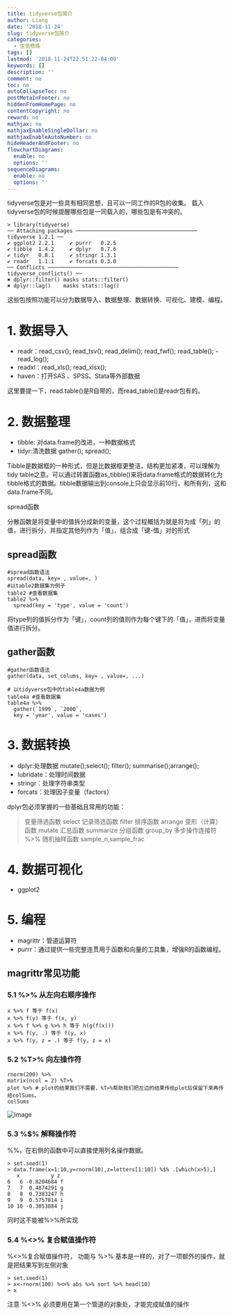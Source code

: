 ```yaml
---
title: tidyverse包简介
author: Liang
date: '2018-11-24'
slug: tidyverse包简介
categories:
  - 生信修炼
tags: []
lastmod: '2018-11-24T22:51:22-04:00'
keywords: []
description: ''
comment: no
toc: no
autoCollapseToc: no
postMetaInFooter: no
hiddenFromHomePage: no
contentCopyright: no
reward: no
mathjax: no
mathjaxEnableSingleDollar: no
mathjaxEnableAutoNumber: no
hideHeaderAndFooter: no
flowchartDiagrams:
  enable: no
  options: ''
sequenceDiagrams:
  enable: no
  options: ''
---
```

tidyverse包是对一些具有相同思想，且可以一同工作的R包的收集。
载入tidyverse包的时候提醒哪些包是一同载入的，哪些包是有冲突的。
```
> library(tidyverse)
── Attaching packages ─────────────────────────────────────── tidyverse 1.2.1 ──
✔ ggplot2 2.2.1     ✔ purrr   0.2.5
✔ tibble  1.4.2     ✔ dplyr   0.7.6
✔ tidyr   0.8.1     ✔ stringr 1.3.1
✔ readr   1.1.1     ✔ forcats 0.3.0
── Conflicts ────────────────────────────────────────── tidyverse_conflicts() ──
✖ dplyr::filter() masks stats::filter()
✖ dplyr::lag()    masks stats::lag()
```
这些包按照功能可以分为数据导入、数据整理、数据转换、可视化、建模、编程。

# 1. 数据导入
- readr：read_csv(); read_tsv(); read_delim(); read_fwf(); read_table(); - read_log();
- readxl：read_xls(); read_xlsx();
- haven：打开SAS 、SPSS、Stata等外部数据

这里要提一下，read.table()是R自带的，而read_table()是readr包有的。

# 2. 数据整理
- tibble: 对data.frame的改进，一种数据格式
- tidyr:清洗数据 gather(); spread();

Tibble是数据框的一种形式，但是比数据框更整洁，结构更加紧凑，可以理解为tidy table之意。可以通过转置函数as_tibble()来将data.frame格式的数据转化为tibble格式的数据。tibble数据输出到console上只会显示前10行，和所有列，这和data.frame不同。

spread函数

分散函数是将变量中的值拆分成新的变量，这个过程概括为就是将为成「列」的值，进行拆分，并指定其他列作为「值」，组合成「键-值」对的形式

## spread函数

```
#spread函数语法
spread(data, key= , value=, )
#以table2数据集为例子
table2 #查看数据集
table2 %>% 
  spread(key = 'type', value = 'count')
```
将type列的值拆分作为「键」，count列的值则作为每个键下的「值」，进而将变量值进行拆分。

## gather函数

```
#gather函数语法
gather(data, set_colums, key= , value=, ...)

# 以tidyverse包中的table4a数据为例
table4a #查看数据集
table4a %>% 
  gather(`1999`, `2000`, 
  key = 'year', value = 'cases')
```

# 3. 数据转换
- dplyr:处理数据 mutate();select(); filter(); summarise();arrange();
- lubridate：处理时间数据
- stringr：处理字符串类型
- forcats：处理因子变量（factors）

dplyr包必须掌握的一些基础且常用的功能：

>变量筛选函数 select
记录筛选函数 filter
排序函数 arrange
变形（计算）函数 mutate
汇总函数 summarize
分组函数 group_by
多步操作连接符 %>%
随机抽样函数 sample_n,sample_frac

# 4. 数据可视化
- ggplot2

# 5. 编程
- magrittr：管道运算符
- purrr：通过提供一些完整连贯用于函数和向量的工具集，增强R的函数编程。

## magrittr常见功能
### 5.1 %>% 从左向右顺序操作

```
x %>% f 等于 f(x)
x %>% f(y) 等于 f(x, y)
x %>% f %>% g %>% h 等于 h(g(f(x)))
x %>% f(y, .) 等于 f(y, x)
x %>% f(y, z = .) 等于 f(y, z = x)
```

### 5.2 %T>% 向左操作符

```
rnorm(200) %>%
matrix(ncol = 2) %T>%
plot %>% # plot的结果我们不需要，%T>%帮助我们把左边的结果传给plot后保留下来再传给colSums。
colSums
```
![image](http://upload-images.jianshu.io/upload_images/3014937-05353577cb9f17f3.png?imageMogr2/auto-orient/strip%7CimageView2/2/w/1240)

### 5.3 %$% 解释操作符
%$% 的作用是把左侧数据的属性名传给右侧，让右侧的调用函数直接通过名字，就可以获取左侧的数据。比如，我们获得一个data.frame类型的数据集，通过使用 %$%，在右侧的函数中可以直接使用列名操作数据。
 ```
> set.seed(1)
> data.frame(x=1:10,y=rnorm(10),z=letters[1:10]) %$% .[which(x>5),]
    x          y z
6   6 -0.8204684 f
7   7  0.4874291 g
8   8  0.7383247 h
9   9  0.5757814 i
10 10 -0.3053884 j
```
同时这不能被%>%所实现

### 5.4 %<>% 复合赋值操作符
%<>%复合赋值操作符， 功能与 %>% 基本是一样的，对了一项额外的操作，就是把结果写到左侧对象

```
> set.seed(1)
> x<-rnorm(100) %<>% abs %>% sort %>% head(10)
> x
```
注意 %<>% 必须要用在第一个管道的对象处，才能完成赋值的操作
